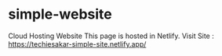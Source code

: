 # simple-website
Cloud Hosting Website
This page is hosted in Netlify.
Visit Site : https://techiesakar-simple-site.netlify.app/
